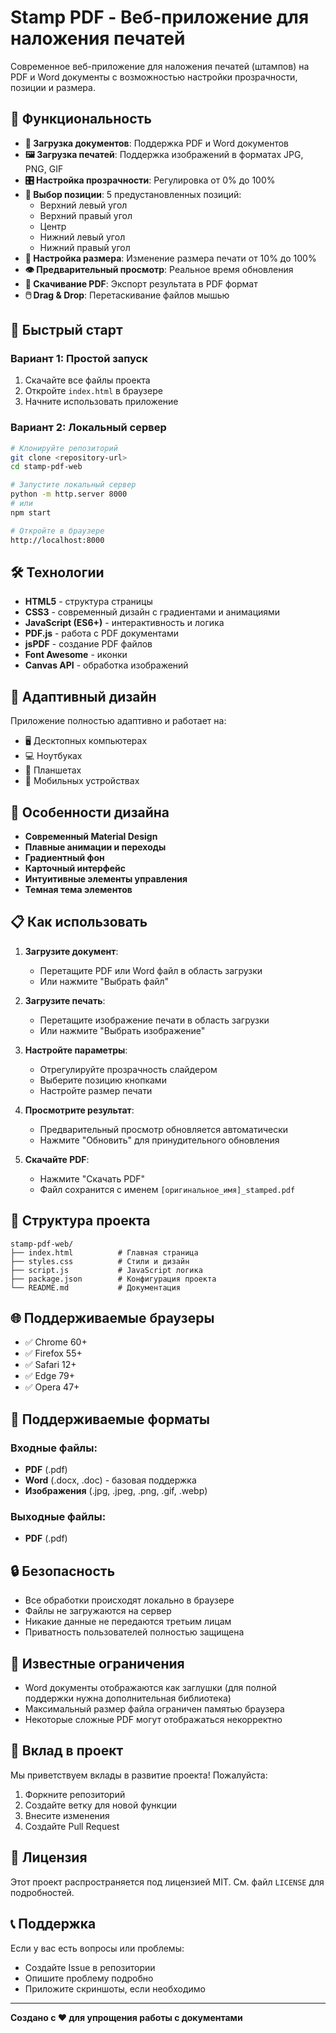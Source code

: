 # Stamp PDF - Веб-приложение для наложения печатей

Современное веб-приложение для наложения печатей (штампов) на PDF и Word документы с возможностью настройки прозрачности, позиции и размера.

## 🌟 Функциональность

- **📄 Загрузка документов**: Поддержка PDF и Word документов
- **🖼️ Загрузка печатей**: Поддержка изображений в форматах JPG, PNG, GIF
- **🎛️ Настройка прозрачности**: Регулировка от 0% до 100%
- **📍 Выбор позиции**: 5 предустановленных позиций:
  - Верхний левый угол
  - Верхний правый угол
  - Центр
  - Нижний левый угол
  - Нижний правый угол
- **📏 Настройка размера**: Изменение размера печати от 10% до 100%
- **👁️ Предварительный просмотр**: Реальное время обновления
- **💾 Скачивание PDF**: Экспорт результата в PDF формат
- **🖱️ Drag & Drop**: Перетаскивание файлов мышью

## 🚀 Быстрый старт

### Вариант 1: Простой запуск
1. Скачайте все файлы проекта
2. Откройте `index.html` в браузере
3. Начните использовать приложение

### Вариант 2: Локальный сервер
```bash
# Клонируйте репозиторий
git clone <repository-url>
cd stamp-pdf-web

# Запустите локальный сервер
python -m http.server 8000
# или
npm start

# Откройте в браузере
http://localhost:8000
```

## 🛠️ Технологии

- **HTML5** - структура страницы
- **CSS3** - современный дизайн с градиентами и анимациями
- **JavaScript (ES6+)** - интерактивность и логика
- **PDF.js** - работа с PDF документами
- **jsPDF** - создание PDF файлов
- **Font Awesome** - иконки
- **Canvas API** - обработка изображений

## 📱 Адаптивный дизайн

Приложение полностью адаптивно и работает на:
- 🖥️ Десктопных компьютерах
- 💻 Ноутбуках
- 📱 Планшетах
- 📱 Мобильных устройствах

## 🎨 Особенности дизайна

- **Современный Material Design**
- **Плавные анимации и переходы**
- **Градиентный фон**
- **Карточный интерфейс**
- **Интуитивные элементы управления**
- **Темная тема элементов**

## 📋 Как использовать

1. **Загрузите документ**:
   - Перетащите PDF или Word файл в область загрузки
   - Или нажмите "Выбрать файл"

2. **Загрузите печать**:
   - Перетащите изображение печати в область загрузки
   - Или нажмите "Выбрать изображение"

3. **Настройте параметры**:
   - Отрегулируйте прозрачность слайдером
   - Выберите позицию кнопками
   - Настройте размер печати

4. **Просмотрите результат**:
   - Предварительный просмотр обновляется автоматически
   - Нажмите "Обновить" для принудительного обновления

5. **Скачайте PDF**:
   - Нажмите "Скачать PDF"
   - Файл сохранится с именем `[оригинальное_имя]_stamped.pdf`

## 🔧 Структура проекта

```
stamp-pdf-web/
├── index.html          # Главная страница
├── styles.css          # Стили и дизайн
├── script.js           # JavaScript логика
├── package.json        # Конфигурация проекта
└── README.md           # Документация
```

## 🌐 Поддерживаемые браузеры

- ✅ Chrome 60+
- ✅ Firefox 55+
- ✅ Safari 12+
- ✅ Edge 79+
- ✅ Opera 47+

## 📄 Поддерживаемые форматы

### Входные файлы:
- **PDF** (.pdf)
- **Word** (.docx, .doc) - базовая поддержка
- **Изображения** (.jpg, .jpeg, .png, .gif, .webp)

### Выходные файлы:
- **PDF** (.pdf)

## 🔒 Безопасность

- Все обработки происходят локально в браузере
- Файлы не загружаются на сервер
- Никакие данные не передаются третьим лицам
- Приватность пользователей полностью защищена

## 🐛 Известные ограничения

- Word документы отображаются как заглушки (для полной поддержки нужна дополнительная библиотека)
- Максимальный размер файла ограничен памятью браузера
- Некоторые сложные PDF могут отображаться некорректно

## 🤝 Вклад в проект

Мы приветствуем вклады в развитие проекта! Пожалуйста:

1. Форкните репозиторий
2. Создайте ветку для новой функции
3. Внесите изменения
4. Создайте Pull Request

## 📄 Лицензия

Этот проект распространяется под лицензией MIT. См. файл `LICENSE` для подробностей.

## 📞 Поддержка

Если у вас есть вопросы или проблемы:
- Создайте Issue в репозитории
- Опишите проблему подробно
- Приложите скриншоты, если необходимо

---

**Создано с ❤️ для упрощения работы с документами**